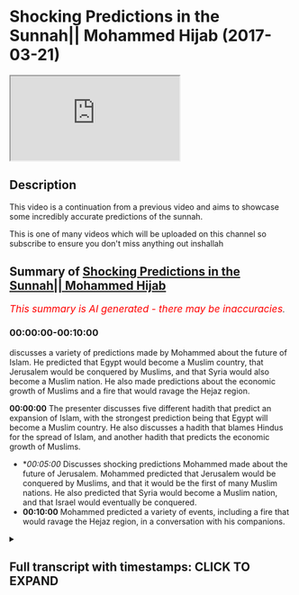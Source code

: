 # Shocking Predictions in the Sunnah|| Mohammed Hijab (2017-03-21)

<iframe loading='lazy' allow='autoplay' src='https://www.youtube.com/embed/ezvPEwizqRc'></iframe>

## Description

This video is a continuation from a previous video and aims to showcase some incredibly accurate predictions of the sunnah. 

This is one of many videos which will be uploaded on this channel so subscribe to ensure you don't miss anything out inshallah

## Summary of [Shocking Predictions in the Sunnah|| Mohammed Hijab](https://www.youtube.com/watch?v=ezvPEwizqRc)


*<span style="color:red; font-size:125%">This summary is AI generated - there may be inaccuracies</span>. [](/)*

### <a onclick="modifyYTiframeseektime('0')">00:00:00-00:10:00</a>

discusses a variety of predictions made by Mohammed about the future of Islam. He predicted that Egypt would become a Muslim country, that Jerusalem would be conquered by Muslims, and that Syria would also become a Muslim nation. He also made predictions about the economic growth of Muslims and a fire that would ravage the Hejaz region.

**<a onclick="modifyYTiframeseektime('0')">00:00:00</a>** The presenter discusses five different hadith that predict an expansion of Islam, with the strongest prediction being that Egypt will become a Muslim country. He also discusses a hadith that blames Hindus for the spread of Islam, and another hadith that predicts the economic growth of Muslims.
* **<a onclick="modifyYTiframeseektime('300')">00:05:00</a>* Discusses shocking predictions Mohammed made about the future of Jerusalem. Mohammed predicted that Jerusalem would be conquered by Muslims, and that it would be the first of many Muslim nations. He also predicted that Syria would become a Muslim nation, and that Israel would eventually be conquered.
* **<a onclick="modifyYTiframeseektime('600')">00:10:00</a>** Mohammed predicted a variety of events, including a fire that would ravage the Hejaz region, in a conversation with his companions.

<details><summary><h2>Full transcript with timestamps: CLICK TO EXPAND</h2></summary>

<a onclick="modifyYTiframeseektime('1')">0:00:01</a> palutena's fee so he also that he would  
<a onclick="modifyYTiframeseektime('8')">0:00:08</a> Jimmy authority this is um five  
<a onclick="modifyYTiframeseektime('12')">0:00:12</a> predictions enterprise we promise and  
<a onclick="modifyYTiframeseektime('14')">0:00:14</a> move on now to the sunnah and the so  
<a onclick="modifyYTiframeseektime('16')">0:00:16</a> many will lie there's so many things  
<a onclick="modifyYTiframeseektime('17')">0:00:17</a> there there's literally so many cyclists  
<a onclick="modifyYTiframeseektime('19')">0:00:19</a> i was looking at some of the notes i had  
<a onclick="modifyYTiframeseektime('21')">0:00:21</a> from you know things I did before before  
<a onclick="modifyYTiframeseektime('23')">0:00:23</a> I came here today and I just like how am  
<a onclick="modifyYTiframeseektime('27')">0:00:27</a> I going to condense this how am I going  
<a onclick="modifyYTiframeseektime('28')">0:00:28</a> to explain as literally so much yeah but  
<a onclick="modifyYTiframeseektime('31')">0:00:31</a> I'll try my best to just give you a  
<a onclick="modifyYTiframeseektime('32')">0:00:32</a> little bit of things here and there and  
<a onclick="modifyYTiframeseektime('34')">0:00:34</a> the way I think I'll do this is I'll  
<a onclick="modifyYTiframeseektime('36')">0:00:36</a> give you some I'll divide into three  
<a onclick="modifyYTiframeseektime('39')">0:00:39</a> parts  
<a onclick="modifyYTiframeseektime('39')">0:00:39</a> yeah let's divide into three parts I'll  
<a onclick="modifyYTiframeseektime('41')">0:00:41</a> talk about general pretty specific  
<a onclick="modifyYTiframeseektime('43')">0:00:43</a> predictions about you could say  
<a onclick="modifyYTiframeseektime('48')">0:00:48</a> demographics or politics or military  
<a onclick="modifyYTiframeseektime('52')">0:00:52</a> expansion or whether you want to call it  
<a onclick="modifyYTiframeseektime('54')">0:00:54</a> number two or say specific predictions  
<a onclick="modifyYTiframeseektime('57')">0:00:57</a> human beings that the Prophet predicted  
<a onclick="modifyYTiframeseektime('59')">0:00:59</a> this will happen  
<a onclick="modifyYTiframeseektime('59')">0:00:59</a> number three things of today that's some  
<a onclick="modifyYTiframeseektime('63')">0:01:03</a> of the scholars of our time I've said  
<a onclick="modifyYTiframeseektime('64')">0:01:04</a> this is what the Prophet was meaning yes  
<a onclick="modifyYTiframeseektime('67')">0:01:07</a> and four so we'll leave it City three  
<a onclick="modifyYTiframeseektime('71')">0:01:11</a> things yeah we could we can go into a  
<a onclick="modifyYTiframeseektime('73')">0:01:13</a> big discussion otherwise I saw the first  
<a onclick="modifyYTiframeseektime('75')">0:01:15</a> one there's a hadith which is narrated  
<a onclick="modifyYTiframeseektime('77')">0:01:17</a> by Thor been well above Muhammad's Allah  
<a onclick="modifyYTiframeseektime('79')">0:01:19</a> sorry I said he says Oh a lil up he says  
<a onclick="modifyYTiframeseektime('84')">0:01:24</a> the earth the earth has been projected  
<a onclick="modifyYTiframeseektime('85')">0:01:25</a> in front of me yes for a height Mashhadi  
<a onclick="modifyYTiframeseektime('90')">0:01:30</a> caja oh no hurry back  
<a onclick="modifyYTiframeseektime('91')">0:01:31</a> I saw its eastern parts and its western  
<a onclick="modifyYTiframeseektime('93')">0:01:33</a> part when Almighty he says that  
<a onclick="modifyYTiframeseektime('97')">0:01:37</a> certainly my Ummah say Abajo  
<a onclick="modifyYTiframeseektime('100')">0:01:40</a> moo-coo ha would definitely moco  
<a onclick="modifyYTiframeseektime('104')">0:01:44</a> Hammonds mullahs the basically the  
<a onclick="modifyYTiframeseektime('105')">0:01:45</a> possession is ownership it will reach or  
<a onclick="modifyYTiframeseektime('108')">0:01:48</a> have the ownership of these areas  
<a onclick="modifyYTiframeseektime('110')">0:01:50</a> Missouri le Manhattan what has been  
<a onclick="modifyYTiframeseektime('114')">0:01:54</a> projected to me from this path which is  
<a onclick="modifyYTiframeseektime('117')">0:01:57</a> an interesting phraseology by the way  
<a onclick="modifyYTiframeseektime('118')">0:01:58</a> Mizzou really mean hair so it's parts of  
<a onclick="modifyYTiframeseektime('121')">0:02:01</a> it  
<a onclick="modifyYTiframeseektime('121')">0:02:01</a> Mina min but is like a builder so Bob  
<a onclick="modifyYTiframeseektime('128')">0:02:08</a> Hope not all of it so here we have  
<a onclick="modifyYTiframeseektime('131')">0:02:11</a> a prediction and if obviously look in  
<a onclick="modifyYTiframeseektime('133')">0:02:13</a> the map this is one thing they  
<a onclick="modifyYTiframeseektime('134')">0:02:14</a> completely even today that's ok well  
<a onclick="modifyYTiframeseektime('136')">0:02:16</a> that could have been put in afterwards  
<a onclick="modifyYTiframeseektime('137')">0:02:17</a> huh put enough to it look at the map is  
<a onclick="modifyYTiframeseektime('140')">0:02:20</a> the expansion is eastward and westward  
<a onclick="modifyYTiframeseektime('142')">0:02:22</a> that's the expansion well that is how  
<a onclick="modifyYTiframeseektime('144')">0:02:24</a> where Islam spread you could say is  
<a onclick="modifyYTiframeseektime('146')">0:02:26</a> spread from the east and from the West  
<a onclick="modifyYTiframeseektime('148')">0:02:28</a> that's how it spread it didn't go north  
<a onclick="modifyYTiframeseektime('151')">0:02:31</a> and south necessarily it could have been  
<a onclick="modifyYTiframeseektime('153')">0:02:33</a> lost and south it doesn't go that way  
<a onclick="modifyYTiframeseektime('155')">0:02:35</a> in this HTML how hard yeah he didn't say  
<a onclick="modifyYTiframeseektime('157')">0:02:37</a> that he didn't say the northern shires  
<a onclick="modifyYTiframeseektime('160')">0:02:40</a> receiver he said machete machete kaha  
<a onclick="modifyYTiframeseektime('163')">0:02:43</a> Omaha Reba it's east and west parts you  
<a onclick="modifyYTiframeseektime('168')">0:02:48</a> see what I mean so this is one general  
<a onclick="modifyYTiframeseektime('171')">0:02:51</a> thing that the programís of us a time  
<a onclick="modifyYTiframeseektime('172')">0:02:52</a> predicted but there's more the pro  
<a onclick="modifyYTiframeseektime('175')">0:02:55</a> mohammed saleh swamps and the hadith  
<a onclick="modifyYTiframeseektime('176')">0:02:56</a> which has some DAF in it but doc means  
<a onclick="modifyYTiframeseektime('178')">0:02:58</a> is it's got some weakness in it but  
<a onclick="modifyYTiframeseektime('180')">0:03:00</a> there's another hadith which makes it  
<a onclick="modifyYTiframeseektime('181')">0:03:01</a> basically completely strong and I'll  
<a onclick="modifyYTiframeseektime('182')">0:03:02</a> tell you what the DAF one is the by  
<a onclick="modifyYTiframeseektime('184')">0:03:04</a> phone is and what the strong one is he  
<a onclick="modifyYTiframeseektime('185')">0:03:05</a> said so after s economy strong you're  
<a onclick="modifyYTiframeseektime('188')">0:03:08</a> going to open or a and be victorious in  
<a onclick="modifyYTiframeseektime('191')">0:03:11</a> Egypt clearly this is quite a  
<a onclick="modifyYTiframeseektime('197')">0:03:17</a> straightforward prediction so there's a  
<a onclick="modifyYTiframeseektime('201')">0:03:21</a> bill witnessin Hadees so we go to some  
<a onclick="modifyYTiframeseektime('203')">0:03:23</a> Muslim where is obviously you'll find  
<a onclick="modifyYTiframeseektime('204')">0:03:24</a> much less weakness in the book well  
<a onclick="modifyYTiframeseektime('206')">0:03:26</a> whether Pajaro salami said set f Tohono  
<a onclick="modifyYTiframeseektime('212')">0:03:32</a> alban youth cairo free help a lot  
<a onclick="modifyYTiframeseektime('215')">0:03:35</a> he said that you are going to open our  
<a onclick="modifyYTiframeseektime('216')">0:03:36</a> country which the Farhat is mentioned  
<a onclick="modifyYTiframeseektime('218')">0:03:38</a> now and now away says the thought is  
<a onclick="modifyYTiframeseektime('219')">0:03:39</a> basically a currency which is only used  
<a onclick="modifyYTiframeseektime('221')">0:03:41</a> in each of that time so this if you put  
<a onclick="modifyYTiframeseektime('222')">0:03:42</a> the weak hadith  
<a onclick="modifyYTiframeseektime('223')">0:03:43</a> with this kind of shoddy you come to the  
<a onclick="modifyYTiframeseektime('225')">0:03:45</a> conclusion that yes is talking yej yeah  
<a onclick="modifyYTiframeseektime('228')">0:03:48</a> it's talking about here in zhabin the  
<a onclick="modifyYTiframeseektime('230')">0:03:50</a> poor mohammed salameh  
<a onclick="modifyYTiframeseektime('231')">0:03:51</a> he predicted that Egypt would be a  
<a onclick="modifyYTiframeseektime('234')">0:03:54</a> Muslim country and this is exactly look  
<a onclick="modifyYTiframeseektime('236')">0:03:56</a> in the map and this vibe is what I'm  
<a onclick="modifyYTiframeseektime('239')">0:03:59</a> probably in proof of that myself  
<a onclick="modifyYTiframeseektime('241')">0:04:01</a> yeah so this is one prediction I lost  
<a onclick="modifyYTiframeseektime('243')">0:04:03</a> the program assalam he continues in a  
<a onclick="modifyYTiframeseektime('246')">0:04:06</a> different idea when he talks about and  
<a onclick="modifyYTiframeseektime('249')">0:04:09</a> this does hadith is actually five or six  
<a onclick="modifyYTiframeseektime('251')">0:04:11</a> different IDs different connections  
<a onclick="modifyYTiframeseektime('253')">0:04:13</a> talking about al Hindu Sint  
<a onclick="modifyYTiframeseektime('255')">0:04:15</a> by the way which is basically indian  
<a onclick="modifyYTiframeseektime('256')">0:04:16</a> pakistan all of you may be from pakistan  
<a onclick="modifyYTiframeseektime('258')">0:04:18</a> yeah the one about cindy's DYFS is weak  
<a onclick="modifyYTiframeseektime('261')">0:04:21</a> it has dauphin it's got some weakness in  
<a onclick="modifyYTiframeseektime('264')">0:04:24</a> it but yeah it because  
<a onclick="modifyYTiframeseektime('265')">0:04:25</a> about the futures we don't happen that  
<a onclick="modifyYTiframeseektime('267')">0:04:27</a> basically the Muslims went into Pakistan  
<a onclick="modifyYTiframeseektime('269')">0:04:29</a> as sindelle obviously Pakistan is a new  
<a onclick="modifyYTiframeseektime('271')">0:04:31</a> nation yeah of I don't know X amount of  
<a onclick="modifyYTiframeseektime('274')">0:04:34</a> years whoever whenever they claimed  
<a onclick="modifyYTiframeseektime('276')">0:04:36</a> independence but the Sindh region which  
<a onclick="modifyYTiframeseektime('278')">0:04:38</a> encompasses Pakistan this was always  
<a onclick="modifyYTiframeseektime('281')">0:04:41</a> there obviously the Diploma has a summit  
<a onclick="modifyYTiframeseektime('283')">0:04:43</a> he mentioned that and the weak hadith  
<a onclick="modifyYTiframeseektime('285')">0:04:45</a> but the one which talks about Hindu  
<a onclick="modifyYTiframeseektime('287')">0:04:47</a> sinned  
<a onclick="modifyYTiframeseektime('288')">0:04:48</a> that is a strong hadith which is  
<a onclick="modifyYTiframeseektime('290')">0:04:50</a> narrated by abu bakr radiallahu anhu  
<a onclick="modifyYTiframeseektime('292')">0:04:52</a> some of the scholars to be fair say that  
<a onclick="modifyYTiframeseektime('294')">0:04:54</a> this is not talking about this  
<a onclick="modifyYTiframeseektime('296')">0:04:56</a> particular expansion although implica  
<a onclick="modifyYTiframeseektime('298')">0:04:58</a> theory seems to be talking about that  
<a onclick="modifyYTiframeseektime('299')">0:04:59</a> and even blaming her he says that the  
<a onclick="modifyYTiframeseektime('302')">0:05:02</a> Muslims conquered Pakistan and India so  
<a onclick="modifyYTiframeseektime('306')">0:05:06</a> accepted both it seems like he accepted  
<a onclick="modifyYTiframeseektime('308')">0:05:08</a> both any terms at the time of Maori as  
<a onclick="modifyYTiframeseektime('311')">0:05:11</a> one time and afterwards like in the for  
<a onclick="modifyYTiframeseektime('313')">0:05:13</a> 400 a H after his era this happened so  
<a onclick="modifyYTiframeseektime('317')">0:05:17</a> from a merciless alarm I predicted mmm  
<a onclick="modifyYTiframeseektime('320')">0:05:20</a> you predicted these things you could say  
<a onclick="modifyYTiframeseektime('322')">0:05:22</a> it's possible that a loss at the Pahoa  
<a onclick="modifyYTiframeseektime('325')">0:05:25</a> Salaam was told about these big nations  
<a onclick="modifyYTiframeseektime('327')">0:05:27</a> that would become Muslim nations and  
<a onclick="modifyYTiframeseektime('328')">0:05:28</a> some of the biggest Muslim nations in  
<a onclick="modifyYTiframeseektime('330')">0:05:30</a> the world now and obviously Pakistan is  
<a onclick="modifyYTiframeseektime('333')">0:05:33</a> one of the top five yeah top five and  
<a onclick="modifyYTiframeseektime('335')">0:05:35</a> India's one of the problems obtain a lot  
<a onclick="modifyYTiframeseektime('337')">0:05:37</a> even though it's 80 percent Hindu yes  
<a onclick="modifyYTiframeseektime('340')">0:05:40</a> anyways he then predicted something else  
<a onclick="modifyYTiframeseektime('343')">0:05:43</a> toccata this is an SI hadith narrated by  
<a onclick="modifyYTiframeseektime('346')">0:05:46</a> Barrera  
<a onclick="modifyYTiframeseektime('346')">0:05:46</a> he would nourished by the way Maggiore  
<a onclick="modifyYTiframeseektime('348')">0:05:48</a> of talked even probably the majority  
<a onclick="modifyYTiframeseektime('350')">0:05:50</a> idea yeah he says to car to Luna  
<a onclick="modifyYTiframeseektime('353')">0:05:53</a> let Akuma sir I said that this is one of  
<a onclick="modifyYTiframeseektime('356')">0:05:56</a> the alimentive it's a letter home Assad  
<a onclick="modifyYTiframeseektime('358')">0:05:58</a> the Tsar will not be established hotter  
<a onclick="modifyYTiframeseektime('362')">0:06:02</a> to party Luna  
<a onclick="modifyYTiframeseektime('363')">0:06:03</a> at work you know that I will not be  
<a onclick="modifyYTiframeseektime('365')">0:06:05</a> established until you fight the Turkish  
<a onclick="modifyYTiframeseektime('367')">0:06:07</a> people  
<a onclick="modifyYTiframeseektime('367')">0:06:07</a> Church Serco see like before Turks  
<a onclick="modifyYTiframeseektime('370')">0:06:10</a> became Muslim this happened like you  
<a onclick="modifyYTiframeseektime('372')">0:06:12</a> know that the Turks and the Arab Muslim  
<a onclick="modifyYTiframeseektime('375')">0:06:15</a> they had some kind of conference and  
<a onclick="modifyYTiframeseektime('377')">0:06:17</a> then became Muslim and one of the most  
<a onclick="modifyYTiframeseektime('378')">0:06:18</a> powerful empires or the longest reigning  
<a onclick="modifyYTiframeseektime('381')">0:06:21</a> one Muslim one was the Ottoman Empire  
<a onclick="modifyYTiframeseektime('383')">0:06:23</a> which is the Turkish Empire but then it  
<a onclick="modifyYTiframeseektime('386')">0:06:26</a> is something of this hadith there's more  
<a onclick="modifyYTiframeseektime('388')">0:06:28</a> than one variant and one of the variants  
<a onclick="modifyYTiframeseektime('391')">0:06:31</a> it says you'll be fighting the people of  
<a onclick="modifyYTiframeseektime('396')">0:06:36</a> who's that and kid men and it can also  
<a onclick="modifyYTiframeseektime('399')">0:06:39</a> be said cabin man be fat hell calf kid  
<a onclick="modifyYTiframeseektime('401')">0:06:41</a> man and Catman according to and no way  
<a onclick="modifyYTiframeseektime('404')">0:06:44</a> who who says it can be said this and you  
<a onclick="modifyYTiframeseektime('406')">0:06:46</a> can say that' who are these people so I  
<a onclick="modifyYTiframeseektime('408')">0:06:48</a> know he tells us who these people are  
<a onclick="modifyYTiframeseektime('410')">0:06:50</a> who Zion care man Oh kid man these  
<a onclick="modifyYTiframeseektime('413')">0:06:53</a> people he says it's a place banal but  
<a onclick="modifyYTiframeseektime('416')">0:06:56</a> bah Hindi were horse I'm it's visibly  
<a onclick="modifyYTiframeseektime('420')">0:07:00</a> it's a place where is next to  
<a onclick="modifyYTiframeseektime('421')">0:07:01</a> Afghanistan and the Indian see basically  
<a onclick="modifyYTiframeseektime('424')">0:07:04</a> so clearly is talking about the people  
<a onclick="modifyYTiframeseektime('427')">0:07:07</a> in that region yeah and and there's some  
<a onclick="modifyYTiframeseektime('431')">0:07:11</a> was some of the descriptions of this  
<a onclick="modifyYTiframeseektime('433')">0:07:13</a> yeah and you know flat nose distance is  
<a onclick="modifyYTiframeseektime('437')">0:07:17</a> that a lot of the Turks will be have  
<a onclick="modifyYTiframeseektime('438')">0:07:18</a> been described come back to the text and  
<a onclick="modifyYTiframeseektime('440')">0:07:20</a> it will tell me he wrote this in his  
<a onclick="modifyYTiframeseektime('442')">0:07:22</a> book in the burette he said he  
<a onclick="modifyYTiframeseektime('443')">0:07:23</a> considered this one of the miracles he  
<a onclick="modifyYTiframeseektime('445')">0:07:25</a> said this is because I his time  
<a onclick="modifyYTiframeseektime('446')">0:07:26</a> obviously that this was happening you  
<a onclick="modifyYTiframeseektime('448')">0:07:28</a> know coming in he could say this is one  
<a onclick="modifyYTiframeseektime('449')">0:07:29</a> of the miracles is shocking I know you  
<a onclick="modifyYTiframeseektime('452')">0:07:32</a> know so this he found a shocking so this  
<a onclick="modifyYTiframeseektime('456')">0:07:36</a> is another piece of evidence from the so  
<a onclick="modifyYTiframeseektime('459')">0:07:39</a> now I think we've covered about how sex  
<a onclick="modifyYTiframeseektime('460')">0:07:40</a> Allah Allah I don't happen recounting  
<a onclick="modifyYTiframeseektime('461')">0:07:41</a> really but let's cover a couple more in  
<a onclick="modifyYTiframeseektime('463')">0:07:43</a> this category to move on to another  
<a onclick="modifyYTiframeseektime('464')">0:07:44</a> category yeah so we talked about some of  
<a onclick="modifyYTiframeseektime('468')">0:07:48</a> the nations that have been kind of taken  
<a onclick="modifyYTiframeseektime('471')">0:07:51</a> by the Muslims all the Muslims have gone  
<a onclick="modifyYTiframeseektime('474')">0:07:54</a> into these nations also the promise of  
<a onclick="modifyYTiframeseektime('478')">0:07:58</a> assalamu he certainly had these along  
<a onclick="modifyYTiframeseektime('480')">0:08:00</a> with a recliner feet shamon away a mini  
<a onclick="modifyYTiframeseektime('483')">0:08:03</a> net and he said this many time so  
<a onclick="modifyYTiframeseektime('484')">0:08:04</a> there's an indication he also talked  
<a onclick="modifyYTiframeseektime('486')">0:08:06</a> about shem generally speaking as a  
<a onclick="modifyYTiframeseektime('491')">0:08:11</a> messiah hadith and I'll try and pull all  
<a onclick="modifyYTiframeseektime('494')">0:08:14</a> of the references although it's going to  
<a onclick="modifyYTiframeseektime('496')">0:08:16</a> be quite tedious doing that and so I'll  
<a onclick="modifyYTiframeseektime('497')">0:08:17</a> try and put them in the description box  
<a onclick="modifyYTiframeseektime('498')">0:08:18</a> just like he said that Elohim a vertical  
<a onclick="modifyYTiframeseektime('502')">0:08:22</a> Nephi may Allah give us blessings in our  
<a onclick="modifyYTiframeseektime('506')">0:08:26</a> Yemen and our Eman  
<a onclick="modifyYTiframeseektime('508')">0:08:28</a> well it's not ours you know at that time  
<a onclick="modifyYTiframeseektime('509')">0:08:29</a> it wasn't a Muslim place so he said p.m.  
<a onclick="modifyYTiframeseektime('512')">0:08:32</a> a Nina p.m. a Nina in our way in but  
<a onclick="modifyYTiframeseektime('514')">0:08:34</a> it's not a lemon  
<a onclick="modifyYTiframeseektime('515')">0:08:35</a> yeah you see he's obviously the purpose  
<a onclick="modifyYTiframeseektime('517')">0:08:37</a> of salvation miles and he said I live  
<a onclick="modifyYTiframeseektime('522')">0:08:42</a> near batalov GM and to spread Islam but  
<a onclick="modifyYTiframeseektime('523')">0:08:43</a> at that time wasn't a Muslim place and  
<a onclick="modifyYTiframeseektime('526')">0:08:46</a> it's a shamina  
<a onclick="modifyYTiframeseektime('527')">0:08:47</a> which is obviously a sham is encompasses  
<a onclick="modifyYTiframeseektime('530')">0:08:50</a> now by five or six different countries  
<a onclick="modifyYTiframeseektime('531')">0:08:51</a> so we can say Syria and we can say you  
<a onclick="modifyYTiframeseektime('535')">0:08:55</a> know Jordan we can say I was going to  
<a onclick="modifyYTiframeseektime('538')">0:08:58</a> say Israel there for a second  
<a onclick="modifyYTiframeseektime('540')">0:09:00</a> Palestine and all of these places part  
<a onclick="modifyYTiframeseektime('543')">0:09:03</a> of the a sham region Lebanon clearly  
<a onclick="modifyYTiframeseektime('548')">0:09:08</a> this is one of the places where as  
<a onclick="modifyYTiframeseektime('549')">0:09:09</a> Muslims programmers were some thousand  
<a onclick="modifyYTiframeseektime('552')">0:09:12</a> hadith I would sit ten vania they say he  
<a onclick="modifyYTiframeseektime('555')">0:09:15</a> said count six before and the sigh  
<a onclick="modifyYTiframeseektime('558')">0:09:18</a> hadith yeah and so hain  
<a onclick="modifyYTiframeseektime('562')">0:09:22</a> he said count six before the hour he  
<a onclick="modifyYTiframeseektime('567')">0:09:27</a> says no t you my death clearly it's  
<a onclick="modifyYTiframeseektime('570')">0:09:30</a> going to happen happen then he says from  
<a onclick="modifyYTiframeseektime('574')">0:09:34</a> fat hope baton Makdissi  
<a onclick="modifyYTiframeseektime('577')">0:09:37</a> he says after that Jerusalem will be  
<a onclick="modifyYTiframeseektime('580')">0:09:40</a> opened up into conquered Jerusalem I  
<a onclick="modifyYTiframeseektime('582')">0:09:42</a> mean if you think about what this is  
<a onclick="modifyYTiframeseektime('583')">0:09:43</a> Jerusalem is is it's a heartland for  
<a onclick="modifyYTiframeseektime('587')">0:09:47</a> more for the three monotheistic  
<a onclick="modifyYTiframeseektime('587')">0:09:47</a> religions for the three Abrahamic faiths  
<a onclick="modifyYTiframeseektime('589')">0:09:49</a> for someone to make a country to make a  
<a onclick="modifyYTiframeseektime('591')">0:09:51</a> prediction like this it's very brave  
<a onclick="modifyYTiframeseektime('594')">0:09:54</a> more like it's very incredibly brave yes  
<a onclick="modifyYTiframeseektime('597')">0:09:57</a> we're going to go in Jerusalem or  
<a onclick="modifyYTiframeseektime('598')">0:09:58</a> Jerusalem Jerusalem if you think about  
<a onclick="modifyYTiframeseektime('601')">0:10:01</a> if you just think about this if ya knee  
<a onclick="modifyYTiframeseektime('604')">0:10:04</a> if you think about it from a rational  
<a onclick="modifyYTiframeseektime('606')">0:10:06</a> perspective someone who's got very so if  
<a onclick="modifyYTiframeseektime('610')">0:10:10</a> you go to Medina now it's bigger because  
<a onclick="modifyYTiframeseektime('611')">0:10:11</a> you know the expansions and technology  
<a onclick="modifyYTiframeseektime('613')">0:10:13</a> in this nut but before it's just like  
<a onclick="modifyYTiframeseektime('615')">0:10:15</a> you know there's the islands and a lot  
<a onclick="modifyYTiframeseektime('617')">0:10:17</a> of these predictions were done before  
<a onclick="modifyYTiframeseektime('617')">0:10:17</a> you went to Medina Mecca times a lot of  
<a onclick="modifyYTiframeseektime('620')">0:10:20</a> them were done in I mean he was  
<a onclick="modifyYTiframeseektime('622')">0:10:22</a> attraction with with his people five  
<a onclick="modifyYTiframeseektime('623')">0:10:23</a> people ten people this in that Muslim  
<a onclick="modifyYTiframeseektime('625')">0:10:25</a> hiding come on well Yemen what this we  
<a onclick="modifyYTiframeseektime('627')">0:10:27</a> talking about it is what you'll be  
<a onclick="modifyYTiframeseektime('629')">0:10:29</a> thinking of this video in their position  
<a onclick="modifyYTiframeseektime('630')">0:10:30</a> if you want to believe it owes or if you  
<a onclick="modifyYTiframeseektime('633')">0:10:33</a> had the weakness in faith but you know  
<a onclick="modifyYTiframeseektime('634')">0:10:34</a> this is what you this is very specular  
<a onclick="modifyYTiframeseektime('636')">0:10:36</a> incredibly speculative it is too  
<a onclick="modifyYTiframeseektime('639')">0:10:39</a> speculative in fact it's too speculative  
<a onclick="modifyYTiframeseektime('641')">0:10:41</a> and the six things that he mentioned he  
<a onclick="modifyYTiframeseektime('643')">0:10:43</a> says that then after that there'll be a  
<a onclick="modifyYTiframeseektime('645')">0:10:45</a> plague to plagues that will you know  
<a onclick="modifyYTiframeseektime('649')">0:10:49</a> affect the people and this happened you  
<a onclick="modifyYTiframeseektime('652')">0:10:52</a> know and you know the Prophet Mohammed  
<a onclick="modifyYTiframeseektime('654')">0:10:54</a> Salim he predicted a fire and the Hejaz  
<a onclick="modifyYTiframeseektime('657')">0:10:57</a> region  
<a onclick="modifyYTiframeseektime('658')">0:10:58</a> a fire which did happen and they said it  
<a onclick="modifyYTiframeseektime('662')">0:11:02</a> will go to like you know people will see  
<a onclick="modifyYTiframeseektime('664')">0:11:04</a> it and so this this is another thing  
<a onclick="modifyYTiframeseektime('667')">0:11:07</a> that materialized quite closer to his  
<a onclick="modifyYTiframeseektime('669')">0:11:09</a> death mm-hm  
<a onclick="modifyYTiframeseektime('671')">0:11:11</a> so these are other predictions from the  
<a onclick="modifyYTiframeseektime('673')">0:11:13</a> prophet muhammad's elias alone so i  
<a onclick="modifyYTiframeseektime('677')">0:11:17</a> think i've covered were eight or nine of  
<a onclick="modifyYTiframeseektime('678')">0:11:18</a> these I broke up a or nine maybe when  
<a onclick="modifyYTiframeseektime('680')">0:11:20</a> one more of the country ones and then or  
<a onclick="modifyYTiframeseektime('682')">0:11:22</a> should we just move on straight on to  
<a onclick="modifyYTiframeseektime('683')">0:11:23</a> let's move on straight so we talked  
<a onclick="modifyYTiframeseektime('684')">0:11:24</a> about Afghanistan in a sense because we  
<a onclick="modifyYTiframeseektime('686')">0:11:26</a> said who's our K man  
<a onclick="modifyYTiframeseektime('689')">0:11:29</a> let's move on to some of the things he  
<a onclick="modifyYTiframeseektime('691')">0:11:31</a> predicted to his people people  
<a onclick="modifyYTiframeseektime('693')">0:11:33</a> specifically this is interesting really  
<a onclick="modifyYTiframeseektime('695')">0:11:35</a> yeah  
<a onclick="modifyYTiframeseektime('696')">0:11:36</a> so Mohammed also not only predicted  
<a onclick="modifyYTiframeseektime('698')">0:11:38</a> things on a massive scale where he  
<a onclick="modifyYTiframeseektime('699')">0:11:39</a> predicted things on an individual scale  
<a onclick="modifyYTiframeseektime('701')">0:11:41</a> as well so he he spoke to different  
<a onclick="modifyYTiframeseektime('706')">0:11:46</a> companions of his and and he told them  
<a onclick="modifyYTiframeseektime('711')">0:11:51</a> things that would happen to them I'll  
<a onclick="modifyYTiframeseektime('713')">0:11:53</a> give you an example  
</details>